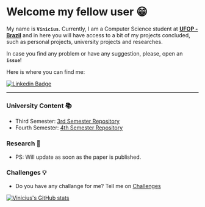 # **Welcome my fellow user** :grin: 

My name is **`Vinicius`**. Currently, I am a Computer Science student at [**UFOP - Brazil**](ufop.br) and in here you will have access to a bit of my projects concluded, such as personal projects, university projects and researches.

In case you find any problem or have any suggestion, please, open an **`issue`**!

Here is where you can find me:

[![Linkedin Badge](https://img.shields.io/badge/-LinkedIn-blue?style=flat-square&logo=Linkedin&logoColor=white&link=https://www.linkedin.com/in/vinicius-verona)](https://www.linkedin.com/in/vinicius-verona/)

---

### University Content :books:
- Third Semester: [3rd Semester Repository]()
- Fourth Semester: [4th Semester Repository]()

### Research :telescope:
- PS: Will update as soon as the paper is published.

### Challenges :bulb:
- Do you have any challange for me? Tell me on [Challenges](https://github.com/vvarg-iinet/Challenges.git)

[![Vinicius's GitHub stats](https://github-readme-stats.vercel.app/api?username=vvarg-iinet&theme=dracula&show_icons=true&count_private=true)](https://github.com/vvarg-iinet)
